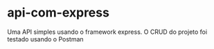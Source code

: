 # api-com-express
 Uma API simples usando o framework express. O CRUD do projeto foi testado usando o Postman
